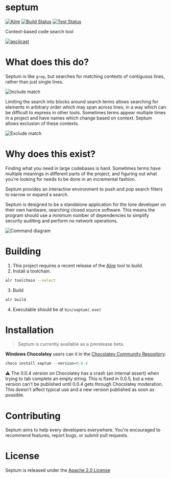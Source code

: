 # septum

[![Alire](https://img.shields.io/endpoint?url=https://alire.ada.dev/badges/septum.json)](https://alire.ada.dev/crates/septum.html)
[![Build Status](https://github.com/pyjarrett/septum/actions/workflows/ada.yml/badge.svg)](https://github.com/pyjarrett/septum/actions)
[![Test Status](https://github.com/pyjarrett/septum/actions/workflows/unit-tests.yml/badge.svg)](https://github.com/pyjarrett/septum/actions)

Context-based code search tool

[![asciicast](https://asciinema.org/a/459292.svg)](https://asciinema.org/a/459292)

# What does this do?

Septum is like `grep`, but searches for matching contexts of contiguous lines,
rather than just single lines.

![Include match](docs/context_match.png)

Limiting the search into blocks around search terms allows searching for elements
in arbitrary order which may span across lines, in a way which can be difficult
to express in other tools. Sometimes terms appear multiple times in a project and
have names which change based on context. Septum allows exclusion of these contexts.

![Exclude match](docs/excluded_match.png)

# Why does this exist?

Finding what you need in large codebases is hard.  Sometimes terms have multiple
meanings in different parts of the project, and figuring out what you're looking
for needs to be done in an incremental fashion.

Septum provides an interactive environment to push and pop search filters
to narrow or expand a search.

Septum is designed to be a standalone application for the lone developer on
their own hardware, searching closed source software. This means the program
should use a minimum number of dependencies to simplify security auditing and
perform no network operations.

![Command diagram](docs/command_overview.png)

# Building

1. This project requires a recent release of the [Alire](https://github.com/alire-project/alire/releases) tool to build.
2. Install a toolchain.

```bash
alr toolchain --select
```

3. Build

```bash
alr build
```

4. Executable should be at `bin/septum(.exe)`

# Installation

> Septum is currently available as a prerelease beta.

**Windows Chocolatey** users can it in the [Chocolatey Community Repository](https://community.chocolatey.org/packages/septum/):

```powershell
choco install septum --version=0.0.4
```

⚠️ The 0.0.4 version on Chocolatey has a crash (an internal assert) when trying to tab complete an
empty string.  This is fixed in 0.0.5, but a new version can't be published until 0.0.4 gets through
Chocolatey moderation.  This doesn't affect typical use and a new version published as soon as possible.

# Contributing

Septum aims to help every developers everywhere.  You're encouraged to recommend
features, report bugs, or submit pull requests.

# License

Septum is released under the [Apache 2.0 License](http://www.apache.org/licenses/LICENSE-2.0)
